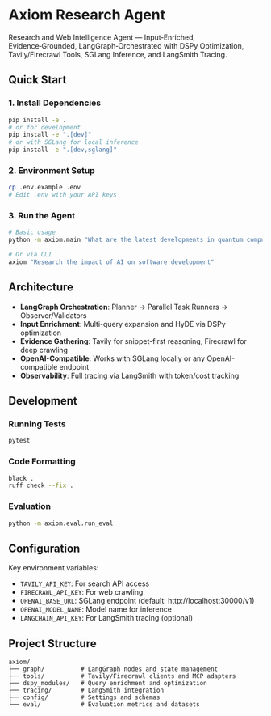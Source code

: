 # Axiom Research Agent

Research and Web Intelligence Agent — Input‑Enriched, Evidence‑Grounded, LangGraph‑Orchestrated with DSPy Optimization, Tavily/Firecrawl Tools, SGLang Inference, and LangSmith Tracing.

## Quick Start

### 1. Install Dependencies
```bash
pip install -e .
# or for development
pip install -e ".[dev]"
# or with SGLang for local inference
pip install -e ".[dev,sglang]"
```

### 2. Environment Setup
```bash
cp .env.example .env
# Edit .env with your API keys
```

### 3. Run the Agent
```bash
# Basic usage
python -m axiom.main "What are the latest developments in quantum computing?"

# Or via CLI
axiom "Research the impact of AI on software development"
```

## Architecture

- **LangGraph Orchestration**: Planner → Parallel Task Runners → Observer/Validators
- **Input Enrichment**: Multi-query expansion and HyDE via DSPy optimization
- **Evidence Gathering**: Tavily for snippet-first reasoning, Firecrawl for deep crawling
- **OpenAI-Compatible**: Works with SGLang locally or any OpenAI-compatible endpoint
- **Observability**: Full tracing via LangSmith with token/cost tracking

## Development

### Running Tests
```bash
pytest
```

### Code Formatting
```bash
black .
ruff check --fix .
```

### Evaluation
```bash
python -m axiom.eval.run_eval
```

## Configuration

Key environment variables:
- `TAVILY_API_KEY`: For search API access
- `FIRECRAWL_API_KEY`: For web crawling
- `OPENAI_BASE_URL`: SGLang endpoint (default: http://localhost:30000/v1)
- `OPENAI_MODEL_NAME`: Model name for inference
- `LANGCHAIN_API_KEY`: For LangSmith tracing (optional)

## Project Structure

```
axiom/
├── graph/          # LangGraph nodes and state management
├── tools/          # Tavily/Firecrawl clients and MCP adapters
├── dspy_modules/   # Query enrichment and optimization
├── tracing/        # LangSmith integration
├── config/         # Settings and schemas
└── eval/           # Evaluation metrics and datasets
```

